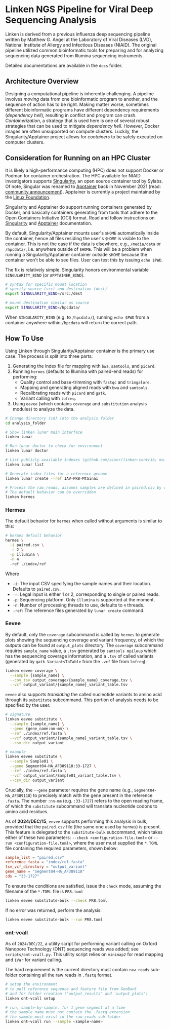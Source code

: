 # Linken NGS Pipeline for Viral Deep Sequencing Analysis

Linken is derived from a previous influenza deep sequencing pipeline written by Matthew G. Angel at the Laboratory of Viral Diseases (LVD), National Institute of Allergy and Infectious Diseases (NIAID).
The original pipeline utilized common bioinformatic tools for preparing and for analyzing sequencing data generated from Illumina sequencing instruments.

Detailed documentations are available in the `docs` folder.


## Architecture Overview

Designing a computational pipeline is inherently challenging.
A pipeline involves *moving* data from one bioinformatic program to another, and the sequence of action has to be right.
Making matter worse, sometimes different bioinformatic programs have different dependency requirements (*dependency hell*), resulting in conflict and program can crash.
*Containerization*, a strategy that is used here is one of several robust strategies that can be used to mitigate *dependency hell*.
However, Docker images are often unsupported on compute clusters.
Luckily, the Singularity/Apptainer project allows for *containers* to be safely executed on computer clusters.


## Consideration for Running on an HPC Cluster

It is likely a high-performance computing (HPC) does not support Docker or Podman for container orchestration.
The HPC available for NIAID investigators supports [Singularity](https://sylabs.io/docs/), an open source container tool by Sylabs.
Of note, Singular was renamed to [Apptainer](https://apptainer.org/) back in November 2021 (read: [community announcement](https://apptainer.org/news/community-announcement-20211130/)).
Apptainer is currently a project maintained by the [Linux Foundation](https://www.linuxfoundation.org/).

Singularity and Apptainer do support running containers generated by Docker, and basically containers generating from tools that adhere to the Open Containers Initiative (OCI) format.
Read and follow instructions on [Singularity](https://docs.sylabs.io/guides/2.6/user-guide/singularity_and_docker.html) and [Apptainer](https://apptainer.org/docs/user/main/docker_and_oci.html) documentation.

By default, Singularity/Apptainer mounts user's `$HOME` automatically inside the container, hence all files residing the user's `$HOME` is visible to the container.
This is not the case if the data is elsewhere, e.g., `/media/data` or `/hpcdata/`, i.e. anywhere outside of `$HOME`.
This will be a problem when running a Singularity/Apptainer container outside `$HOME` because the container won't be able to see files.
User can test this by issuing `echo $PWD`.

The fix is relatively simple.
Singularity honors environmental variable `SINGULARITY_BIND` (or `APPTAINER_BIND`).

```bash
# syntax for specific mount location
# specify source (src) and destination (dest)
export SINGULARITY_BIND=/src:/dest

# mount destination similar as source
export SINGULARITY_BIND=/hpcdata/
```

When `SINGULARITY_BIND` (e.g. to `/hpcdata/`), running `echo $PWD` from a container anywhere within `/hpcdata` will return the correct path.


## How To Use

Using Linken through Singularity/Apptainer container is the primary use case.
The process is split into three parts:

1. Generating the index file for mapping with `bwa`, `samtools`, and `picard`.
2. Running `hermes` (defaults to Illumina with paired-end reads) for performing:
    - Quality control and base-trimming with `fastqc` and `trimgalore`.
    - Mapping and generating aligned reads with `bwa` and `samtools`.
    - Recalibrating reads with `picard` and `gatk`.
    - Variant calling with `lofreq`.
3. Using `eevee` (which contains `coverage` and `substitution` analysis modules) to analyze the data.

```bash
# Change directory (cd) into the analysis folder
cd analysis_folder

# Show linken lunar main interface
linken lunar

# Run lunar doctor to check for environment
linken lunar doctor

# List publicly available indexes (github.com/aixnr/linken-contrib; main branch)
linken lunar list

# Generate index files for a reference genome
linken lunar create --ref IAV-PR8-MtSinai

# Process the raw_reads, assumes samples are defined in paired.csv by default
# The default behavior can be overridden
linken hermes
```

### Hermes

The default behavior for `hermes` when called without arguments is similar to this:

```bash
# hermes default behavior
hermes \
  -i paired.csv \
  -r 2 \
  -p illumina \
  -n 4
  -ref ./index/ref
```

Where

- `-i`: The input CSV specifying the sample names and their location. Defaults to `paired.csv`.
- `-r`: Legal input is either 1 or 2, corresponding to single or paired reads.
- `-p`: Sequencing platform. Only `illumina` is supported at the moment.
- `-n`: Number of processing threads to use, defaults to `4` threads.
- `-ref`: The reference files generated by `lunar create` command.


### Eevee

By default, only the `coverage` subcommand is called by `hermes` to generate plots showing the sequencing coverage and variant frequency, of which the outputs can be found at `output_plots` directory.
The `coverage` subcommand requires `sample_name` value, a `.tsv` generated by `samtools mpileup` which has the sequencing coverage information, and a `.tsv` of called variants (generated by `gatk VariantsToTable` from the `.vcf` file from `lofreq`):

```bash
linken eevee coverage \
  --sample {sample_name} \
  --cov_tsv output_coverage/{sample_name}_coverage.tsv \
  --vcf output_variant/{sample_name}_variant_table.tsv
```

`eevee` also supports *translating* the called nucleotide variants to amino acid through its `substitute` subcommand.
This portion of analysis needs to be specified by the user.

```bash
# signature
linken eevee substitute \
  --sample {sample_name} \
  --gene {gene_name:nn-mm} \
  --ref ./index/ref.fasta \
  --vcf output_variant/{sample_name}_variant_table.tsv \
  --csv_dir output_variant

# example
linken eevee substitute \
  --sample Sample01 \
  --gene Segment04-HA_AF389118:33-1727 \
  --ref ./index/ref.fasta \
  --vcf output_variant/Sample01_variant_table.tsv \
  --csv_dir output_variant
```

Crucially, the `--gene` parameter requires the gene name (e.g., `Segment04-HA_AF389118`) to precisely match with the gene present in the reference `.fasta`.
The number `:nn-mm` (e.g. `:33-1727`) refers to the open reading frame, of which the `substitute` subcommand will translate nucleotide codons to amino acid residues.

As of **2024/DEC/15**, `eevee` supports performing this analysis in bulk, provided that the `paired.csv` file (the same one used by `hermes`) is present.
This feature is delegated to the `substitute-bulk` subcommand, which takes either of these two parameters: `--check <configuration-file.toml>` or `--run <configuration-file.toml>`, where the user must supplied the `*.TOML` file containing the required parameters, shown below:

```toml
sample_list = "paired.csv"
reference_fasta = "index/ref.fasta"
tsv_vcf_directory = "output_variant"
gene_name = "Segment04-HA_AF389118"
cds = "33-1727"
```

To ensure the conditions are satisfied, issue the `check` mode, assuming the filename of the `*.TOML` file is `PR8.toml`

```bash
linken eevee substitute-bulk --check PR8.toml
```

If no error was returned, perform the analysis:

```bash
linken eevee substitute-bulk --run PR8.toml
```


### ont-vcall

As of `2024/DEC/22`, a utility script for performing variant calling on Oxford Nanopore Technology (ONT) sequencing reads was added; see `scripts/ont-vcall.py`.
This utility script relies on `minimap2` for read mapping and `iVar` for variant calling.

The hard requirement is the current directory must contain `raw_reads` sub-folder containing all the raw reads in `.fastq` format.

```bash
# setup the environment
# to pull reference sequence and feature file from GenBank
# and for folder creation ('output_results' and 'output_plots')
linken ont-vcall setup

# run, sample-by-sample, for 1 gene segment at a time
# the sample name must not contain the .fastq extension
# the sample must exist in the raw_reads sub-folder
linken ont-vcall run --sample <sample-name>
```
